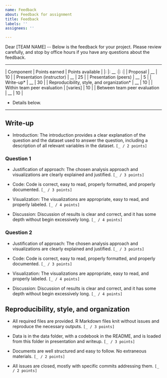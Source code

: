 ```yaml
---
name: Feedback
about: Feedback for assignment
title: Feedback
labels: ''
assignees: ''

---
```


Dear [TEAM NAME] -- Below is the feedback for your project. Please review carefully, and stop by office hours if you have any questions about the feedback.

---

| Component                                 | Points earned | Points available  |
|:                                          |: __          :|:                 :|
| Proposal                                  |  __           | 10                |
| Presentation (instructor)                 |  __           | 25                |
| Presentation (peers)                      |  __           | 5                 |
| Write-up*                                 |  __           | 30                |
| Reproducibility, style, and organization* |  __           | 10                |
| Within team peer evaluation               | [varies]      | 10                |
| Between team peer evaluation              |  __           | 10                |

* Details below.

---

## Write-up

- Introduction: The introduction provides a clear explanation of the question and the dataset used to answer the question, including a description of all relevant variables in the dataset. `[_ / 2 points]`

### Question 1

- Justification of approach: The chosen analysis approach and visualizations are clearly explained and justified. `[_ / 3 points]`

- Code: Code is correct, easy to read, properly formatted, and properly documented. `[_ / 3 points]`

- Visualization: The visualizations are appropriate, easy to read, and properly labeled. `[_ / 4 points]`

- Discussion: Discussion of results is clear and correct, and it has some depth without begin excessively long. `[_ / 4 points]`

### Question 2

- Justification of approach: The chosen analysis approach and visualizations are clearly explained and justified. `[_ / 3 points]`

- Code: Code is correct, easy to read, properly formatted, and properly documented. `[_ / 3 points]`

- Visualization: The visualizations are appropriate, easy to read, and properly labeled. `[_ / 4 points]`

- Discussion: Discussion of results is clear and correct, and it has some depth without begin excessively long. `[_ / 4 points]`

## Reproducibility, style, and organization

- All required files are provided. R Markdown files knit without issues and reproduce the necessary outputs. `[_ / 3 points]`

- Data is in the data folder, with a codebook in the README, and is loaded from this folder in presentation and writeup. `[_ / 3 points]`

- Documents are well structured and easy to follow. No extraneous materials. `[_ / 2 points]`

- All issues are closed, mostly with specific commits addressing them. `[_ / 2 points]`